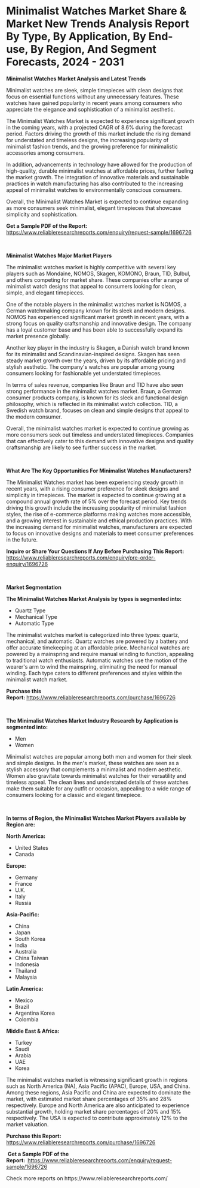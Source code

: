 <p><h1>Minimalist Watches Market Share & Market New Trends Analysis Report By Type, By Application, By End-use, By Region, And Segment Forecasts, 2024 - 2031</h1></p><p><strong>Minimalist Watches Market Analysis and Latest Trends</strong></p>
<p><p>Minimalist watches are sleek, simple timepieces with clean designs that focus on essential functions without any unnecessary features. These watches have gained popularity in recent years among consumers who appreciate the elegance and sophistication of a minimalist aesthetic.</p><p>The Minimalist Watches Market is expected to experience significant growth in the coming years, with a projected CAGR of 8.6% during the forecast period. Factors driving the growth of this market include the rising demand for understated and timeless designs, the increasing popularity of minimalist fashion trends, and the growing preference for minimalistic accessories among consumers.</p><p>In addition, advancements in technology have allowed for the production of high-quality, durable minimalist watches at affordable prices, further fueling the market growth. The integration of innovative materials and sustainable practices in watch manufacturing has also contributed to the increasing appeal of minimalist watches to environmentally conscious consumers.</p><p>Overall, the Minimalist Watches Market is expected to continue expanding as more consumers seek minimalist, elegant timepieces that showcase simplicity and sophistication.</p></p>
<p><strong>Get a Sample PDF of the Report:&nbsp;</strong> <a href="https://www.reliableresearchreports.com/enquiry/request-sample/1696726">https://www.reliableresearchreports.com/enquiry/request-sample/1696726</a></p>
<p>&nbsp;</p>
<p><strong>Minimalist Watches Major Market Players</strong></p>
<p><p>The minimalist watches market is highly competitive with several key players such as Mondaine, NOMOS, Skagen, KOMONO, Braun, TID, Bulbul, and others competing for market share. These companies offer a range of minimalist watch designs that appeal to consumers looking for clean, simple, and elegant timepieces.</p><p>One of the notable players in the minimalist watches market is NOMOS, a German watchmaking company known for its sleek and modern designs. NOMOS has experienced significant market growth in recent years, with a strong focus on quality craftsmanship and innovative design. The company has a loyal customer base and has been able to successfully expand its market presence globally.</p><p>Another key player in the industry is Skagen, a Danish watch brand known for its minimalist and Scandinavian-inspired designs. Skagen has seen steady market growth over the years, driven by its affordable pricing and stylish aesthetic. The company's watches are popular among young consumers looking for fashionable yet understated timepieces.</p><p>In terms of sales revenue, companies like Braun and TID have also seen strong performance in the minimalist watches market. Braun, a German consumer products company, is known for its sleek and functional design philosophy, which is reflected in its minimalist watch collection. TID, a Swedish watch brand, focuses on clean and simple designs that appeal to the modern consumer.</p><p>Overall, the minimalist watches market is expected to continue growing as more consumers seek out timeless and understated timepieces. Companies that can effectively cater to this demand with innovative designs and quality craftsmanship are likely to see further success in the market.</p></p>
<p>&nbsp;</p>
<p><strong>What Are The Key Opportunities For Minimalist Watches Manufacturers?</strong></p>
<p><p>The Minimalist Watches market has been experiencing steady growth in recent years, with a rising consumer preference for sleek designs and simplicity in timepieces. The market is expected to continue growing at a compound annual growth rate of 5% over the forecast period. Key trends driving this growth include the increasing popularity of minimalist fashion styles, the rise of e-commerce platforms making watches more accessible, and a growing interest in sustainable and ethical production practices. With the increasing demand for minimalist watches, manufacturers are expected to focus on innovative designs and materials to meet consumer preferences in the future.</p></p>
<p><strong>Inquire or Share Your Questions If Any Before Purchasing This Report:</strong> <a href="https://www.reliableresearchreports.com/enquiry/pre-order-enquiry/1696726">https://www.reliableresearchreports.com/enquiry/pre-order-enquiry/1696726</a></p>
<p>&nbsp;</p>
<p><strong>Market Segmentation</strong></p>
<p><strong>The Minimalist Watches Market Analysis by types is segmented into:</strong></p>
<p><ul><li>Quartz Type</li><li>Mechanical Type</li><li>Automatic Type</li></ul></p>
<p><p>The minimalist watches market is categorized into three types: quartz, mechanical, and automatic. Quartz watches are powered by a battery and offer accurate timekeeping at an affordable price. Mechanical watches are powered by a mainspring and require manual winding to function, appealing to traditional watch enthusiasts. Automatic watches use the motion of the wearer's arm to wind the mainspring, eliminating the need for manual winding. Each type caters to different preferences and styles within the minimalist watch market.</p></p>
<p><strong>Purchase this Report:&nbsp;</strong><a href="https://www.reliableresearchreports.com/purchase/1696726">https://www.reliableresearchreports.com/purchase/1696726</a></p>
<p>&nbsp;</p>
<p><strong>The Minimalist Watches Market Industry Research by Application is segmented into:</strong></p>
<p><ul><li>Men</li><li>Women</li></ul></p>
<p><p>Minimalist watches are popular among both men and women for their sleek and simple designs. In the men's market, these watches are seen as a stylish accessory that complements a minimalist and modern aesthetic. Women also gravitate towards minimalist watches for their versatility and timeless appeal. The clean lines and understated details of these watches make them suitable for any outfit or occasion, appealing to a wide range of consumers looking for a classic and elegant timepiece.</p></p>
<p>&nbsp;</p>
<p><strong>In terms of Region, the Minimalist Watches Market Players available by Region are:</strong></p>
<p>
    <p> <strong> North America: </strong>
        <ul>
            <li>United States</li>
            <li>Canada</li>
        </ul>
        </p> 
    <p> <strong> Europe: </strong>
        <ul>
            <li>Germany</li>
            <li>France</li>
            <li>U.K.</li>
            <li>Italy</li>
            <li>Russia</li>
        </ul>
        </p> 
    <p> <strong> Asia-Pacific: </strong>
        <ul>
            <li>China</li>
            <li>Japan</li>
            <li>South Korea</li>
            <li>India</li>
            <li>Australia</li>
            <li>China Taiwan</li>
            <li>Indonesia</li>
            <li>Thailand</li>
            <li>Malaysia</li>
        </ul>
        </p> 
    <p> <strong> Latin America: </strong>
        <ul>
            <li>Mexico</li>
            <li>Brazil</li>
            <li>Argentina Korea</li>
            <li>Colombia</li>
        </ul>
        </p> 
    <p> <strong> Middle East & Africa: </strong>
        <ul>
            <li>Turkey</li>
            <li>Saudi</li>
            <li>Arabia</li>
            <li>UAE</li>
            <li>Korea</li>
        </ul>
    </p>
    </p>
<p><p>The minimalist watches market is witnessing significant growth in regions such as North America (NA), Asia Pacific (APAC), Europe, USA, and China. Among these regions, Asia Pacific and China are expected to dominate the market, with estimated market share percentages of 35% and 28% respectively. Europe and North America are also anticipated to experience substantial growth, holding market share percentages of 20% and 15% respectively. The USA is expected to contribute approximately 12% to the market valuation.</p></p>
<p><strong>Purchase this Report: </strong><a href="https://www.reliableresearchreports.com/purchase/1696726">https://www.reliableresearchreports.com/purchase/1696726</a></p>
<p>&nbsp;<strong>Get a Sample PDF of the Report:&nbsp;&nbsp;</strong><a href="https://www.reliableresearchreports.com/enquiry/request-sample/1696726">https://www.reliableresearchreports.com/enquiry/request-sample/1696726</a></p>
<p><strong></strong></p>
<p>Check more reports on https://www.reliableresearchreports.com/</p>